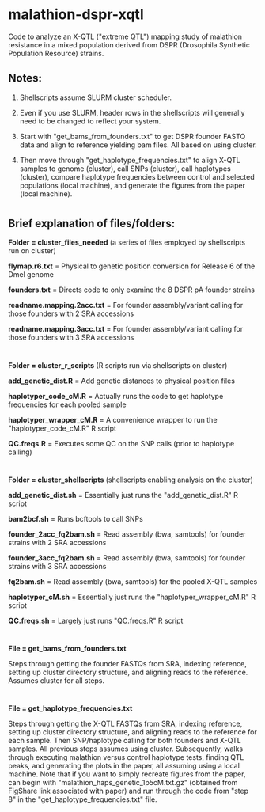 # malathion-dspr-xqtl
Code to analyze an X-QTL ("extreme QTL") mapping study of malathion resistance in a mixed population derived from DSPR (Drosophila Synthetic Population Resource) strains.

## Notes:

1. Shellscripts assume SLURM cluster scheduler.

2. Even if you use SLURM, header rows in the shellscripts will generally need to be changed to reflect your system.

3. Start with "get_bams_from_founders.txt" to get DSPR founder FASTQ data and align to reference yielding bam files. All based on using cluster.

4. Then move through "get_haplotype_frequencies.txt" to align X-QTL samples to genome (cluster), call SNPs (cluster), call haplotypes (cluster), compare haplotype frequencies between control and selected populations (local machine), and generate the figures from the paper (local machine).

#

## Brief explanation of files/folders:

**Folder = cluster_files_needed** (a series of files employed by shellscripts run on cluster)

**flymap.r6.txt** = Physical to genetic position conversion for Release 6 of the Dmel genome

**founders.txt** = Directs code to only examine the 8 DSPR pA founder strains

**readname.mapping.2acc.txt** = For founder assembly/variant calling for those founders with 2 SRA accessions

**readname.mapping.3acc.txt** = For founder assembly/variant calling for those founders with 3 SRA accessions

#

**Folder = cluster_r_scripts** (R scripts run via shellscripts on cluster)

**add_genetic_dist.R** = Add genetic distances to physical position files

**haplotyper_code_cM.R** = Actually runs the code to get haplotype frequencies for each pooled sample

**haplotyper_wrapper_cM.R** = A convenience wrapper to run the "haplotyper_code_cM.R" R script

**QC.freqs.R** = Executes some QC on the SNP calls (prior to haplotype calling)

#

**Folder = cluster_shellscripts** (shellscripts enabling analysis on the cluster)

**add_genetic_dist.sh** = Essentially just runs the "add_genetic_dist.R" R script

**bam2bcf.sh** = Runs bcftools to call SNPs

**founder_2acc_fq2bam.sh** = Read assembly (bwa, samtools) for founder strains with 2 SRA accessions

**founder_3acc_fq2bam.sh** = Read assembly (bwa, samtools) for founder strains with 3 SRA accessions

**fq2bam.sh** = Read assembly (bwa, samtools) for the pooled X-QTL samples

**haplotyper_cM.sh** = Essentially just runs the "haplotyper_wrapper_cM.R" R script

**QC.freqs.sh** = Largely just runs "QC.freqs.R" R script

#

**File = get_bams_from_founders.txt**

Steps through getting the founder FASTQs from SRA, indexing reference, setting up cluster directory structure, and aligning reads to the reference. Assumes cluster for all steps.

#

**File = get_haplotype_frequencies.txt**

Steps through getting the X-QTL FASTQs from SRA, indexing reference, setting up cluster directory structure, and aligning reads to the reference for each sample. Then SNP/haplotype calling for both founders and X-QTL samples. All previous steps assumes using cluster. Subsequently, walks through executing malathion versus control haplotype tests, finding QTL peaks, and generating the plots in the paper, all assuming using a local machine. Note that if you want to simply recreate figures from the paper, can begin with "malathion_haps_genetic_1p5cM.txt.gz" (obtained from FigShare link associated with paper) and run through the code from "step 8" in the "get_haplotype_frequencies.txt" file.
